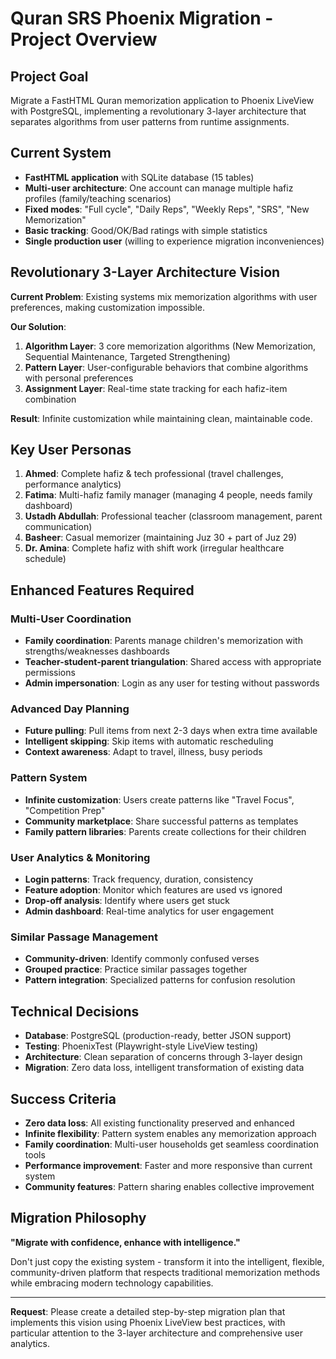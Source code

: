 # Quran SRS Phoenix Migration - Project Overview

## Project Goal

Migrate a FastHTML Quran memorization application to Phoenix LiveView with PostgreSQL, implementing a revolutionary 3-layer architecture that separates algorithms from user patterns from runtime assignments.

## Current System

- **FastHTML application** with SQLite database (15 tables)
- **Multi-user architecture**: One account can manage multiple hafiz profiles (family/teaching scenarios)
- **Fixed modes**: "Full cycle", "Daily Reps", "Weekly Reps", "SRS", "New Memorization"
- **Basic tracking**: Good/OK/Bad ratings with simple statistics
- **Single production user** (willing to experience migration inconveniences)

## Revolutionary 3-Layer Architecture Vision

**Current Problem**: Existing systems mix memorization algorithms with user preferences, making customization impossible.

**Our Solution**: 
1. **Algorithm Layer**: 3 core memorization algorithms (New Memorization, Sequential Maintenance, Targeted Strengthening)
2. **Pattern Layer**: User-configurable behaviors that combine algorithms with personal preferences 
3. **Assignment Layer**: Real-time state tracking for each hafiz-item combination

**Result**: Infinite customization while maintaining clean, maintainable code.

## Key User Personas

1. **Ahmed**: Complete hafiz & tech professional (travel challenges, performance analytics)
2. **Fatima**: Multi-hafiz family manager (managing 4 people, needs family dashboard)
3. **Ustadh Abdullah**: Professional teacher (classroom management, parent communication)
4. **Basheer**: Casual memorizer (maintaining Juz 30 + part of Juz 29)
5. **Dr. Amina**: Complete hafiz with shift work (irregular healthcare schedule)

## Enhanced Features Required

### Multi-User Coordination
- **Family coordination**: Parents manage children's memorization with strengths/weaknesses dashboards
- **Teacher-student-parent triangulation**: Shared access with appropriate permissions
- **Admin impersonation**: Login as any user for testing without passwords

### Advanced Day Planning
- **Future pulling**: Pull items from next 2-3 days when extra time available
- **Intelligent skipping**: Skip items with automatic rescheduling
- **Context awareness**: Adapt to travel, illness, busy periods

### Pattern System
- **Infinite customization**: Users create patterns like "Travel Focus", "Competition Prep"
- **Community marketplace**: Share successful patterns as templates
- **Family pattern libraries**: Parents create collections for their children

### User Analytics & Monitoring
- **Login patterns**: Track frequency, duration, consistency
- **Feature adoption**: Monitor which features are used vs ignored
- **Drop-off analysis**: Identify where users get stuck
- **Admin dashboard**: Real-time analytics for user engagement

### Similar Passage Management
- **Community-driven**: Identify commonly confused verses
- **Grouped practice**: Practice similar passages together
- **Pattern integration**: Specialized patterns for confusion resolution

## Technical Decisions

- **Database**: PostgreSQL (production-ready, better JSON support)
- **Testing**: PhoenixTest (Playwright-style LiveView testing)
- **Architecture**: Clean separation of concerns through 3-layer design
- **Migration**: Zero data loss, intelligent transformation of existing data

## Success Criteria

- **Zero data loss**: All existing functionality preserved and enhanced
- **Infinite flexibility**: Pattern system enables any memorization approach
- **Family coordination**: Multi-user households get seamless coordination tools
- **Performance improvement**: Faster and more responsive than current system
- **Community features**: Pattern sharing enables collective improvement

## Migration Philosophy

**"Migrate with confidence, enhance with intelligence."**

Don't just copy the existing system - transform it into the intelligent, flexible, community-driven platform that respects traditional memorization methods while embracing modern technology capabilities.

---

**Request**: Please create a detailed step-by-step migration plan that implements this vision using Phoenix LiveView best practices, with particular attention to the 3-layer architecture and comprehensive user analytics.